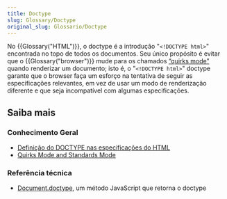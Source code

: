 ```yaml
---
title: Doctype
slug: Glossary/Doctype
original_slug: Glossario/Doctype
---
```


No {{Glossary("HTML")}}, o doctype é a introdução "`<!DOCTYPE html>`" encontrada no topo de todos os documentos. Seu único propósito é evitar que o {{Glossary("browser")}} mude para os chamados [“quirks mode”](/pt-BR/docs/Quirks_Mode_and_Standards_Mode) quando renderizar um documento; isto é, o "`<!DOCTYPE html>`" doctype garante que o browser faça um esforço na tentativa de seguir as especificações relevantes, em vez de usar um modo de renderização diferente e que seja incompatível com algumas especificações.

## Saiba mais

### Conhecimento Geral

- [Definição do DOCTYPE nas especificações do HTML](https://html.spec.whatwg.org/multipage/syntax.html#the-doctype)
- [Quirks Mode and Standards Mode](/pt-BR/docs/Quirks_Mode_and_Standards_Mode)

### Referência técnica

- [Document.doctype](/pt-BR/docs/Web/API/Document/doctype), um método JavaScript que retorna o doctype
